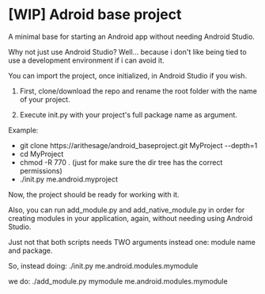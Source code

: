 # [WIP] Adroid base project
A minimal base for starting an Android app without needing Android Studio.

Why not just use Android Studio?
Well... because i don't like being tied to use a development environment if
i can avoid it.

You can import the project, once initialized, in Android Studio if you wish.


1) First, clone/download the repo and rename the root folder with the name
of your project.

2) Execute init.py with your project's full package name as argument.

Example:

- git clone https://arithesage/android_baseproject.git MyProject --depth=1
- cd MyProject
- chmod -R 770 . (just for make sure the dir tree has the correct permissions)
- ./init.py me.android.myproject

Now, the project should be ready for working with it.


Also, you can run add_module.py and add_native_module.py in order for creating
modules in your application, again, without needing using Android Studio.

Just not that both scripts needs TWO arguments instead one:
module name and package.

So, instead doing:
./init.py me.android.modules.mymodule

we do:
./add_module.py mymodule me.android.modules.mymodule

